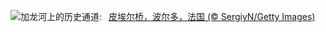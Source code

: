 ![](https://www.bing.com/th?id=OHR.PontBordeaux_ZH-CN7656263575_UHD.jpg&w=1000)加龙河上的历史通道:&nbsp;&ensp;[皮埃尔桥，波尔多，法国 (© SergiyN/Getty Images)](https://www.bing.com/th?id=OHR.PontBordeaux_ZH-CN7656263575_UHD.jpg)
<br><br/>
